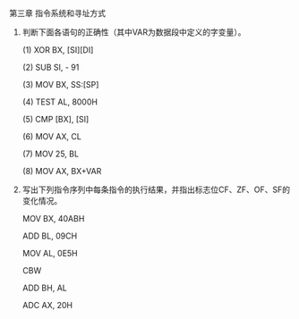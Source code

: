 第三章 指令系统和寻址方式

1. 判断下面各语句的正确性（其中VAR为数据段中定义的字变量）。

   (1) XOR BX, [SI][DI]

   (2) SUB    SI, - 91

   (3) MOV   BX, SS:[SP]

   (4) TEST AL, 8000H

   (5) CMP  [BX],  [SI]

   (6) MOV AX, CL

   (7) MOV 25, BL

   (8) MOV AX, BX+VAR

2. 写出下列指令序列中每条指令的执行结果，并指出标志位CF、ZF、OF、SF的变化情况。

    MOV  BX,  40ABH 

    ADD  BL,  09CH 

    MOV  AL,  0E5H 

    CBW 

    ADD  BH,  AL 

    ADC  AX,  20H 
